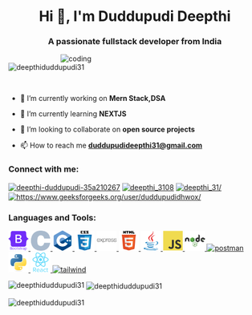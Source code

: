 <h1 align="center">Hi 👋, I'm Duddupudi Deepthi</h1>
<h3 align="center">A passionate fullstack developer from India</h3>
<img align="right" alt="coding" width="400" src="https://th.bing.com/th/id/OIP.YE-uRCE8HJCsKCNXUiQ2pAHaFj?w=229&h=136&c=7&r=0&o=5&dpr=1.3&pid=1.7">

<p align="left"> <img src="https://komarev.com/ghpvc/?username=deepthiduddupudi31&label=Profile%20views&color=0e75b6&style=flat" alt="deepthiduddupudi31" /> </p>

<p align="left"> <a href="https://twitter.com/" target="blank"><img src="https://img.shields.io/twitter/follow/?logo=twitter&style=for-the-badge" alt="" /></a> </p>

- 🔭 I’m currently working on **Mern Stack,DSA**

- 🌱 I’m currently learning **NEXTJS**

- 👯 I’m looking to collaborate on **open source projects**

- 📫 How to reach me **duddupudideepthi31@gmail.com**

<h3 align="left">Connect with me:</h3>
<p align="left">
<a href="www.linkedin.com/in/deepthi-duddupudi-35a210267" target="blank"><img align="center" src="https://raw.githubusercontent.com/rahuldkjain/github-profile-readme-generator/master/src/images/icons/Social/linked-in-alt.svg" alt="deepthi-duddupudi-35a210267" height="30" width="40" /></a>
<a href="https://www.codechef.com/users/deepthi_3108" target="blank"><img align="center" src="https://cdn.jsdelivr.net/npm/simple-icons@3.1.0/icons/codechef.svg" alt="deepthi_3108" height="30" width="40" /></a>
<a href="https://www.leetcode.com/deepthi_31/" target="blank"><img align="center" src="https://raw.githubusercontent.com/rahuldkjain/github-profile-readme-generator/master/src/images/icons/Social/leet-code.svg" alt="deepthi_31/" height="30" width="40" /></a>
<a href="https://auth.geeksforgeeks.org/user/https://www.geeksforgeeks.org/user/duddupudidhwox/" target="blank"><img align="center" src="https://raw.githubusercontent.com/rahuldkjain/github-profile-readme-generator/master/src/images/icons/Social/geeks-for-geeks.svg" alt="https://www.geeksforgeeks.org/user/duddupudidhwox/" height="30" width="40" /></a>
</p>

<h3 align="left">Languages and Tools:</h3>
<p align="left"> <a href="https://getbootstrap.com" target="_blank" rel="noreferrer"> <img src="https://raw.githubusercontent.com/devicons/devicon/master/icons/bootstrap/bootstrap-plain-wordmark.svg" alt="bootstrap" width="40" height="40"/> </a> <a href="https://www.cprogramming.com/" target="_blank" rel="noreferrer"> <img src="https://raw.githubusercontent.com/devicons/devicon/master/icons/c/c-original.svg" alt="c" width="40" height="40"/> </a> <a href="https://www.w3schools.com/cpp/" target="_blank" rel="noreferrer"> <img src="https://raw.githubusercontent.com/devicons/devicon/master/icons/cplusplus/cplusplus-original.svg" alt="cplusplus" width="40" height="40"/> </a> <a href="https://www.w3schools.com/css/" target="_blank" rel="noreferrer"> <img src="https://raw.githubusercontent.com/devicons/devicon/master/icons/css3/css3-original-wordmark.svg" alt="css3" width="40" height="40"/> </a> <a href="https://expressjs.com" target="_blank" rel="noreferrer"> <img src="https://raw.githubusercontent.com/devicons/devicon/master/icons/express/express-original-wordmark.svg" alt="express" width="40" height="40"/> </a> <a href="https://www.w3.org/html/" target="_blank" rel="noreferrer"> <img src="https://raw.githubusercontent.com/devicons/devicon/master/icons/html5/html5-original-wordmark.svg" alt="html5" width="40" height="40"/> </a> <a href="https://www.java.com" target="_blank" rel="noreferrer"> <img src="https://raw.githubusercontent.com/devicons/devicon/master/icons/java/java-original.svg" alt="java" width="40" height="40"/> </a> <a href="https://developer.mozilla.org/en-US/docs/Web/JavaScript" target="_blank" rel="noreferrer"> <img src="https://raw.githubusercontent.com/devicons/devicon/master/icons/javascript/javascript-original.svg" alt="javascript" width="40" height="40"/> </a> <a href="https://nodejs.org" target="_blank" rel="noreferrer"> <img src="https://raw.githubusercontent.com/devicons/devicon/master/icons/nodejs/nodejs-original-wordmark.svg" alt="nodejs" width="40" height="40"/> </a> <a href="https://postman.com" target="_blank" rel="noreferrer"> <img src="https://www.vectorlogo.zone/logos/getpostman/getpostman-icon.svg" alt="postman" width="40" height="40"/> </a> <a href="https://www.python.org" target="_blank" rel="noreferrer"> <img src="https://raw.githubusercontent.com/devicons/devicon/master/icons/python/python-original.svg" alt="python" width="40" height="40"/> </a> <a href="https://reactjs.org/" target="_blank" rel="noreferrer"> <img src="https://raw.githubusercontent.com/devicons/devicon/master/icons/react/react-original-wordmark.svg" alt="react" width="40" height="40"/> </a> <a href="https://tailwindcss.com/" target="_blank" rel="noreferrer"> <img src="https://www.vectorlogo.zone/logos/tailwindcss/tailwindcss-icon.svg" alt="tailwind" width="40" height="40"/> </a> </p>

<p><img align="left" src="https://github-readme-stats.vercel.app/api/top-langs?username=deepthiduddupudi31&show_icons=true&locale=en&layout=compact" alt="deepthiduddupudi31" /></p>

<p>&nbsp;<img align="center" src="https://github-readme-stats.vercel.app/api?username=deepthiduddupudi31&show_icons=true&locale=en" alt="deepthiduddupudi31" /></p>

<p><img align="center" src="https://github-readme-streak-stats.herokuapp.com/?user=deepthiduddupudi31&" alt="deepthiduddupudi31" /></p>
